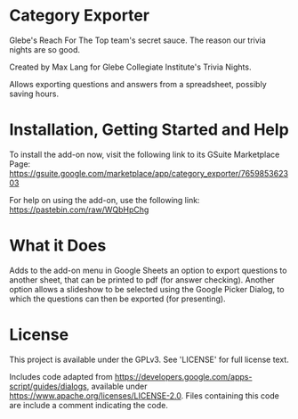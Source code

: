 # Category Exporter
Glebe's Reach For The Top team's secret sauce. The reason our trivia nights are so good.

Created by Max Lang for Glebe Collegiate Institute's Trivia Nights.

Allows exporting questions and answers from a spreadsheet, possibly saving hours.

# Installation, Getting Started and Help
To install the add-on now, visit the following link to its GSuite Marketplace Page:
https://gsuite.google.com/marketplace/app/category_exporter/765985362303

For help on using the add-on, use the following link:
https://pastebin.com/raw/WQbHpChg

# What it Does
Adds to the add-on menu in Google Sheets an option to export questions to another sheet, that can be printed to pdf (for answer checking). Another option allows a slideshow to be selected using the Google Picker Dialog, to which the questions can then be exported (for presenting).

# License
This project is available under the GPLv3. See 'LICENSE' for full license text.

Includes code adapted from https://developers.google.com/apps-script/guides/dialogs, available under https://www.apache.org/licenses/LICENSE-2.0. Files containing this code are include a comment indicating the code.
